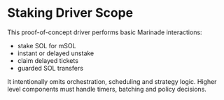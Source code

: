 # Staking Driver Scope

This proof-of-concept driver performs basic Marinade interactions:
- stake SOL for mSOL
- instant or delayed unstake
- claim delayed tickets
- guarded SOL transfers

It intentionally omits orchestration, scheduling and strategy logic. Higher level
components must handle timers, batching and policy decisions.
